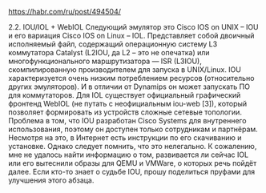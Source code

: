 https://habr.com/ru/post/494504/

2.2. IOU/IOL + WebIOL
Следующий эмулятор это Cisco IOS on UNIX – IOU и его вариация Cisco IOS on Linux – IOL. Представляет собой двоичный исполняемый файл, содержащий операционную систему L3 коммутатора Catalyst (L2IOU, да L2 – это не опечатка) или многофункционального маршрутизатора — ISR (L3IOU), скомпилированную производителем для запуска в UNIX/Linux. IOU характеризуется очень низким потреблением ресурсов (относительно других эмуляторов). И в отличии от Dynamips он может запускать ПО для коммутаторов. Для IOL существует официальный графический фронтенд WebIOL (не путать с неофициальным iou-web [3]), который позволяет формировать из устройств сложные сетевые топологии.
Проблема в том, что IOU разработан Cisco Systems для внутреннего использования, поэтому он доступен только сотрудникам и партнёрам. Несмотря на это, в Интернет есть инструкции по его скачиванию и установке. Однако следует помнить, что это нелегально.
К сожалению, мне не удалось найти информацию о том, развивается ли сейчас IOL или его вытеснили образы для QEMU и VMWare, о которых речь пойдёт далее. Если кто-то знает о судьбе IOU, прошу поделиться пруфами для улучшения этого абзаца.
